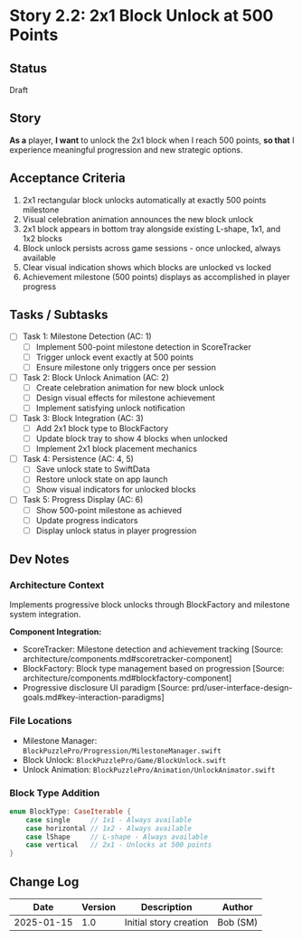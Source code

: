 # Story 2.2: 2x1 Block Unlock at 500 Points

## Status
Draft

## Story
**As a** player,
**I want** to unlock the 2x1 block when I reach 500 points,
**so that** I experience meaningful progression and new strategic options.

## Acceptance Criteria
1. 2x1 rectangular block unlocks automatically at exactly 500 points milestone
2. Visual celebration animation announces the new block unlock
3. 2x1 block appears in bottom tray alongside existing L-shape, 1x1, and 1x2 blocks
4. Block unlock persists across game sessions - once unlocked, always available
5. Clear visual indication shows which blocks are unlocked vs locked
6. Achievement milestone (500 points) displays as accomplished in player progress

## Tasks / Subtasks
- [ ] Task 1: Milestone Detection (AC: 1)
  - [ ] Implement 500-point milestone detection in ScoreTracker
  - [ ] Trigger unlock event exactly at 500 points
  - [ ] Ensure milestone only triggers once per session
- [ ] Task 2: Block Unlock Animation (AC: 2)
  - [ ] Create celebration animation for new block unlock
  - [ ] Design visual effects for milestone achievement
  - [ ] Implement satisfying unlock notification
- [ ] Task 3: Block Integration (AC: 3)
  - [ ] Add 2x1 block type to BlockFactory
  - [ ] Update block tray to show 4 blocks when unlocked
  - [ ] Implement 2x1 block placement mechanics
- [ ] Task 4: Persistence (AC: 4, 5)
  - [ ] Save unlock state to SwiftData
  - [ ] Restore unlock state on app launch
  - [ ] Show visual indicators for unlocked blocks
- [ ] Task 5: Progress Display (AC: 6)
  - [ ] Show 500-point milestone as achieved
  - [ ] Update progress indicators
  - [ ] Display unlock status in player progression

## Dev Notes

### Architecture Context
Implements progressive block unlocks through BlockFactory and milestone system integration.

**Component Integration:**
- ScoreTracker: Milestone detection and achievement tracking [Source: architecture/components.md#scoretracker-component]
- BlockFactory: Block type management based on progression [Source: architecture/components.md#blockfactory-component]
- Progressive disclosure UI paradigm [Source: prd/user-interface-design-goals.md#key-interaction-paradigms]

### File Locations
- Milestone Manager: `BlockPuzzlePro/Progression/MilestoneManager.swift`
- Block Unlock: `BlockPuzzlePro/Game/BlockUnlock.swift`
- Unlock Animation: `BlockPuzzlePro/Animation/UnlockAnimator.swift`

### Block Type Addition
```swift
enum BlockType: CaseIterable {
    case single     // 1x1 - Always available
    case horizontal // 1x2 - Always available  
    case lShape     // L-shape - Always available
    case vertical   // 2x1 - Unlocks at 500 points
}
```

## Change Log
| Date | Version | Description | Author |
|------|---------|-------------|---------|
| 2025-01-15 | 1.0 | Initial story creation | Bob (SM) |